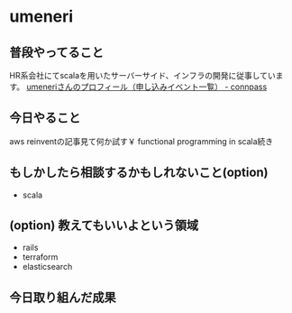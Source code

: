 # umeneri
## 普段やってること
HR系会社にてscalaを用いたサーバーサイド、インフラの開発に従事しています。
[umeneriさんのプロフィール（申し込みイベント一覧） - connpass](https://connpass.com/user/umeneri/)

## 今日やること
aws reinventの記事見て何か試す￥
functional programming in scala続き

## もしかしたら相談するかもしれないこと(option)
* scala

## (option) 教えてもいいよという領域
* rails
* terraform
* elasticsearch

## 今日取り組んだ成果

